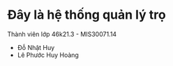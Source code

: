 # Đây là hệ thống quản lý trọ
Thành viên lớp 46k21.3 - MIS30071.14
- Đỗ Nhật Huy
- Lê Phước Huy Hoàng
